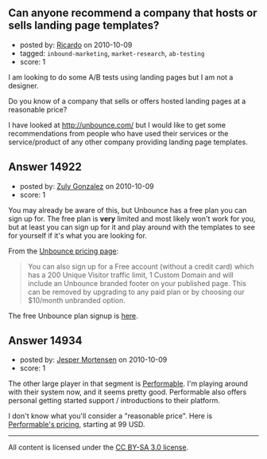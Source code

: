 ## Can anyone recommend a company that hosts or sells landing page templates?

- posted by: [Ricardo](https://stackexchange.com/users/-1/42-ricardo) on 2010-10-09
- tagged: `inbound-marketing`, `market-research`, `ab-testing`
- score: 1

I am looking to do some A/B tests using landing pages but I am not a designer. 

Do you know of a company that sells or offers hosted landing pages at a reasonable price? 

I have looked at http://unbounce.com/ but I would like to get some recommendations from people who have used their services or the service/product of any other company providing landing page templates.


## Answer 14922

- posted by: [Zuly Gonzalez](https://stackexchange.com/users/-1/2692-zuly-gonzalez) on 2010-10-09
- score: 1

<p>You may already be aware of this, but Unbounce has a free plan you can sign up for. The free plan is <strong>very</strong> limited and most likely won't work for you, but at least you can sign up for it and play around with the templates to see for yourself if it's what you are looking for.</p>

<p>From the <a href="http://unbounce.com/pricing/" rel="nofollow">Unbounce pricing page</a>:</p>

<blockquote>
  <p>You can also sign up for a Free account (without a credit card) which has a 200 Unique Visitor traffic limit, 1 Custom Domain and will include an Unbounce branded footer on your published page. This can be removed by upgrading to any paid plan or by choosing our $10/month unbranded option.</p>
</blockquote>

<p>The free Unbounce plan signup is <a href="https://app.unbounce.com/signup/" rel="nofollow">here</a>.</p>



## Answer 14934

- posted by: [Jesper Mortensen](https://stackexchange.com/users/-1/1261-jesper-mortensen) on 2010-10-09
- score: 1

<p>The other large player in that segment is <a href="http://www.performable.com/" rel="nofollow">Performable</a>. I'm playing around with their system now, and it seems pretty good. Performable also offers personal getting started support / introductions to their platform.</p>

<p>I don't know what you'll consider a "reasonable price". Here is <a href="http://www.performable.com/plans/" rel="nofollow">Performable's pricing</a>, starting at 99 USD.</p>




---

All content is licensed under the [CC BY-SA 3.0 license](https://creativecommons.org/licenses/by-sa/3.0/).
